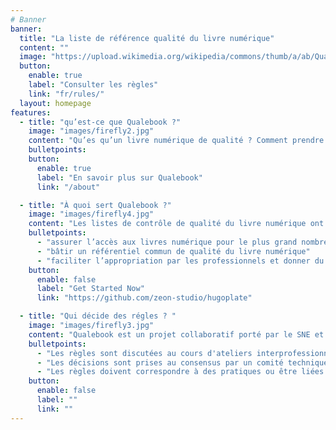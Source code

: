 ```yaml
---
# Banner
banner:
  title: "La liste de référence qualité du livre numérique"
  content: ""
  image: "https://upload.wikimedia.org/wikipedia/commons/thumb/a/ab/Quality_assurance_oaicons.png/677px-Quality_assurance_oaicons.png?20211028203946"
  button:
    enable: true
    label: "Consulter les règles"
    link: "fr/rules/"
  layout: homepage
features:
  - title: "qu’est-ce que Qualebook ?"
    image: "images/firefly2.jpg"
    content: "Qu’es qu’un livre numérique de qualité ? Comment prendre de bonnes décisions et tenir compte de tous les utilisateurs ? Comment maîtriser, trier et prioriser les problématiques de performance, d’interopérabilité, d’accessibilité, d’éco-conception, de sécurité et de gestion des données personnelles ? Qualebook apporte des réponses et une méthodologie pour les équipes en place comme pour les personnes qui souhaitent développer ou s’investir dans des projets d’édition numérique."
    bulletpoints:
    button:
      enable: true
      label: "En savoir plus sur Qualebook"
      link: "/about"

  - title: "À quoi sert Qualebook ?"
    image: "images/firefly4.jpg"
    content: "Les listes de contrôle de qualité du livre numérique ont pour objectifs :"
    bulletpoints:
      - "assurer l’accès aux livres numérique pour le plus grand nombre de lecteurs, sans discrimination d’age, de compétence, d’aptitudes physiques ou mentales, de culture, de matériel et modalités d’accès"
      - "bâtir un référentiel commun de qualité du livre numérique"
      - "faciliter l’appropriation par les professionnels et donner du sens aux actions entreprises"
    button:
      enable: false
      label: "Get Started Now"
      link: "https://github.com/zeon-studio/hugoplate"

  - title: "Qui décide des régles ? "
    image: "images/firefly3.jpg"
    content: "Qualebook est un projet collaboratif porté par le SNE et EDRLab. Nous espérons agrandir le cercle de collaboration pour garantir que les régles correspondent aux diversités de réalités des maisons d'édition, partout dans le monde."
    bulletpoints:
      - "Les règles sont discutées au cours d'ateliers interprofessionnels ouverts"
      - "Les décisions sont prises au consensus par un comité technique"
      - "Les règles doivent correspondre à des pratiques ou être liées à un référentiel"
    button:
      enable: false
      label: ""
      link: ""
---
```


<!-- <div class="cover"></div> -->